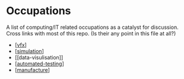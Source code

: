 Occupations
===========

A list of computing/IT related occupations as a catalyst for discussion. Cross links with most of this repo. (Is their any point in this file at all?)

* [[vfx]]
* [[simulation]]
* [[data-visulisation]]
* [[automated-testing]]
* [[manufacture]]

[//begin]: # "Autogenerated link references for markdown compatibility"
[vfx]: vfx.md "VFX"
[simulation]: ../../../../../../c:/Users/ac954/code/mapOfComputing/computing/simulation.md "Simulation"
[automated-testing]: ../../../../../../c:/Users/ac954/code/mapOfComputing/computing/automated-testing.md "Automated Testing"
[manufacture]: ../../../../../../c:/Users/ac954/code/mapOfComputing/computing/manufacture.md "Manufacture"
[//end]: # "Autogenerated link references"